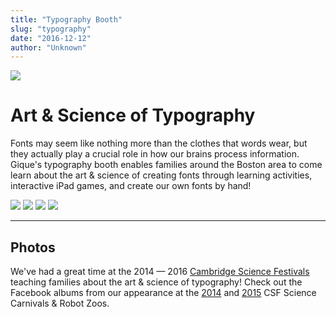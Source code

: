 ```yaml
---
title: "Typography Booth"
slug: "typography"
date: "2016-12-12"
author: "Unknown"
---
```


[![](https://images.squarespace-cdn.com/content/v1/525f99bee4b09c141b6f8b0c/1399969870443-758VZHVVSMD5EI04I2DF/cambridge-science-festival.jpg?format=original)](http://www.cambridgesciencefestival.org/Home.aspx)

# Art & Science of Typography

Fonts may seem like nothing more than the clothes that words wear, but they actually play a crucial role in how our brains process information. Gique's typography booth enables families around the Boston area to come learn about the art & science of creating fonts through learning activities, interactive iPad games, and create our own fonts by hand!

![](https://images.squarespace-cdn.com/content/v1/525f99bee4b09c141b6f8b0c/1399968831195-4H689G9UX883XHTFNA5K/Screen+Shot+2014-05-13+at+4.05.59+AM.png?format=original) ![](https://images.squarespace-cdn.com/content/v1/525f99bee4b09c141b6f8b0c/1399968578079-30DJJ8WBBQ8AK00WSCPW/Screen+Shot+2014-05-13+at+4.07.04+AM.png?format=original) ![](https://images.squarespace-cdn.com/content/v1/525f99bee4b09c141b6f8b0c/1399969114736-YVKAYGZR1LI1I1FTLV83/Screen+Shot+2014-05-13+at+4.07.37+AM.png?format=original) ![](https://images.squarespace-cdn.com/content/v1/525f99bee4b09c141b6f8b0c/1399969074972-RA0946MOBDVLHOGOS7TN/Screen+Shot+2014-05-13+at+4.07.37+AM.png?format=original)

* * *

## Photos

We've had a great time at the 2014 — 2016 [Cambridge Science Festivals](http://www.cambridgesciencefestival.org/) teaching families about the art & science of typography! Check out the Facebook albums from our appearance at the [2014](https://www.facebook.com/media/set/?set=a.469431739855065.1073741828.389326787865561&type=3) and [2015](https://www.facebook.com/media/set/?set=a.649888295142741.1073741839.389326787865561&type=3) CSF Science Carnivals & Robot Zoos.

